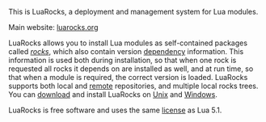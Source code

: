 This is LuaRocks, a deployment and management system for Lua modules.

Main website: [luarocks.org](http://www.luarocks.org)

LuaRocks allows you to install Lua modules as self-contained packages called [*rocks*][1],
which also contain version [dependency][2] information. This information is used both during installation,
so that when one rock is requested all rocks it depends on are installed as well, and at run time,
so that when a module is required, the correct version is loaded. LuaRocks supports both local and
[remote][3] repositories, and multiple local rocks trees. You can [download][4] and install LuaRocks
on [Unix][5] and [Windows][6].

LuaRocks is free software and uses the same [license][7] as Lua 5.1.

[1]: http://luarocks.org/en/Types_of_rocks
[2]: http://luarocks.org/en/Dependencies
[3]: http://luarocks.org/en/Rocks_repositories
[4]: http://luarocks.org/en/Download
[5]: http://luarocks.org/en/Installation_instructions_for_Unix
[6]: http://luarocks.org/en/Installation_instructions_for_Windows
[7]: http://luarocks.org/en/License
